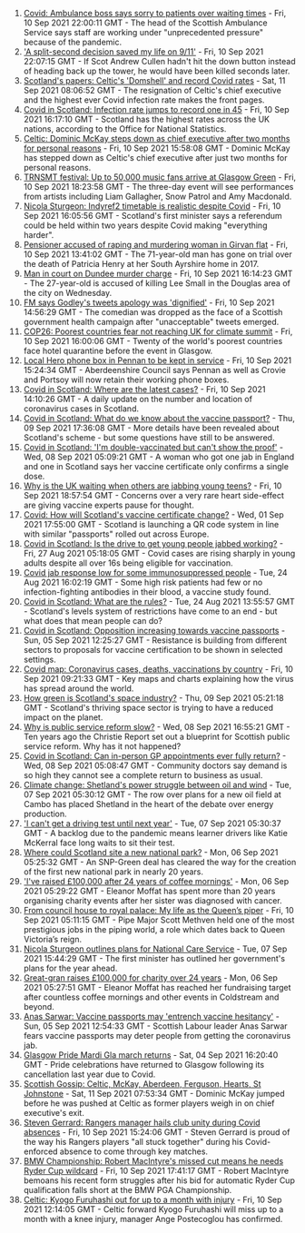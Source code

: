 1. [Covid: Ambulance boss says sorry to patients over waiting times](https://www.bbc.co.uk/news/uk-scotland-58519296?at_medium=RSS&at_campaign=KARANGA) - Fri, 10 Sep 2021 22:00:11 GMT - The head of the Scottish Ambulance Service says staff are working under "unprecedented pressure" because of the pandemic.
2. ['A split-second decision saved my life on 9/11'](https://www.bbc.co.uk/news/uk-scotland-glasgow-west-58515271?at_medium=RSS&at_campaign=KARANGA) - Fri, 10 Sep 2021 22:07:15 GMT - If Scot Andrew Cullen hadn't hit the down button instead of heading back up the tower, he would have been killed seconds later.
3. [Scotland's papers: Celtic's 'Domshell' and record Covid rates](https://www.bbc.co.uk/news/uk-scotland-58524625?at_medium=RSS&at_campaign=KARANGA) - Sat, 11 Sep 2021 08:06:52 GMT - The resignation of Celtic's chief executive and the highest ever Covid infection rate makes the front pages.
4. [Covid in Scotland: Infection rate jumps to record one in 45](https://www.bbc.co.uk/news/uk-scotland-58515312?at_medium=RSS&at_campaign=KARANGA) - Fri, 10 Sep 2021 16:17:10 GMT - Scotland has the highest rates across the UK nations, according to the Office for National Statistics.
5. [Celtic: Dominic McKay steps down as chief executive after two months for personal reasons](https://www.bbc.co.uk/sport/football/58518854?at_medium=RSS&at_campaign=KARANGA) - Fri, 10 Sep 2021 15:58:08 GMT - Dominic McKay has stepped down as Celtic's chief executive after just two months for personal reasons.
6. [TRNSMT festival: Up to 50,000 music fans arrive at Glasgow Green](https://www.bbc.co.uk/news/uk-scotland-glasgow-west-58515511?at_medium=RSS&at_campaign=KARANGA) - Fri, 10 Sep 2021 18:23:58 GMT - The three-day event will see performances from artists including Liam Gallagher, Snow Patrol and Amy Macdonald.
7. [Nicola Sturgeon: Indyref2 timetable is realistic despite Covid](https://www.bbc.co.uk/news/uk-scotland-scotland-politics-58517369?at_medium=RSS&at_campaign=KARANGA) - Fri, 10 Sep 2021 16:05:56 GMT - Scotland's first minister says a referendum could be held within two years despite Covid making "everything harder".
8. [Pensioner accused of raping and murdering woman in Girvan flat](https://www.bbc.co.uk/news/uk-scotland-glasgow-west-58519299?at_medium=RSS&at_campaign=KARANGA) - Fri, 10 Sep 2021 13:41:02 GMT - The 71-year-old man has gone on trial over the death of Patricia Henry at her South Ayrshire home in 2017.
9. [Man in court on Dundee murder charge](https://www.bbc.co.uk/news/uk-scotland-tayside-central-58514895?at_medium=RSS&at_campaign=KARANGA) - Fri, 10 Sep 2021 16:14:23 GMT - The 27-year-old is accused of killing Lee Small in the Douglas area of the city on Wednesday.
10. [FM says Godley's tweets apology was 'dignified'](https://www.bbc.co.uk/news/uk-scotland-scotland-politics-58513670?at_medium=RSS&at_campaign=KARANGA) - Fri, 10 Sep 2021 14:56:29 GMT - The comedian was dropped as the face of a Scottish government health campaign after "unacceptable" tweets emerged.
11. [COP26: Poorest countries fear not reaching UK for climate summit](https://www.bbc.co.uk/news/uk-58360996?at_medium=RSS&at_campaign=KARANGA) - Fri, 10 Sep 2021 16:00:06 GMT - Twenty of the world's poorest countries face hotel quarantine before the event in Glasgow.
12. [Local Hero phone box in Pennan to be kept in service](https://www.bbc.co.uk/news/uk-scotland-north-east-orkney-shetland-58516327?at_medium=RSS&at_campaign=KARANGA) - Fri, 10 Sep 2021 15:24:34 GMT - Aberdeenshire Council says Pennan as well as Crovie and Portsoy will now retain their working phone boxes.
13. [Covid in Scotland: Where are the latest cases?](https://www.bbc.co.uk/news/uk-scotland-53511877?at_medium=RSS&at_campaign=KARANGA) - Fri, 10 Sep 2021 14:10:26 GMT - A daily update on the number and location of coronavirus cases in Scotland.
14. [Covid in Scotland: What do we know about the vaccine passport?](https://www.bbc.co.uk/news/uk-scotland-58422607?at_medium=RSS&at_campaign=KARANGA) - Thu, 09 Sep 2021 17:36:08 GMT - More details have been revealed about Scotland's scheme - but some questions have still to be answered.
15. [Covid in Scotland: 'I'm double-vaccinated but can't show the proof'](https://www.bbc.co.uk/news/uk-scotland-58475922?at_medium=RSS&at_campaign=KARANGA) - Wed, 08 Sep 2021 05:09:21 GMT - A woman who got one jab in England and one in Scotland says her vaccine certificate only confirms a single dose.
16. [Why is the UK waiting when others are jabbing young teens?](https://www.bbc.co.uk/news/health-58423152?at_medium=RSS&at_campaign=KARANGA) - Fri, 10 Sep 2021 18:57:54 GMT - Concerns over a very rare heart side-effect are giving vaccine experts pause for thought.
17. [Covid: How will Scotland's vaccine certificate change?](https://www.bbc.co.uk/news/uk-scotland-57519070?at_medium=RSS&at_campaign=KARANGA) - Wed, 01 Sep 2021 17:55:00 GMT - Scotland is launching a QR code system in line with similar "passports" rolled out across Europe.
18. [Covid in Scotland: Is the drive to get young people jabbed working?](https://www.bbc.co.uk/news/uk-scotland-58342389?at_medium=RSS&at_campaign=KARANGA) - Fri, 27 Aug 2021 05:18:05 GMT - Covid cases are rising sharply in young adults despite all over 16s being eligible for vaccination.
19. [Covid jab response low for some immunosuppressed people](https://www.bbc.co.uk/news/health-58317261?at_medium=RSS&at_campaign=KARANGA) - Tue, 24 Aug 2021 16:02:19 GMT - Some high risk patients had few or no infection-fighting antibodies in their blood, a vaccine study found.
20. [Covid in Scotland: What are the rules?](https://www.bbc.co.uk/news/uk-scotland-53166816?at_medium=RSS&at_campaign=KARANGA) - Tue, 24 Aug 2021 13:55:57 GMT - Scotland's levels system of restrictions have come to an end - but what does that mean people can do?
21. [Covid in Scotland: Opposition increasing towards vaccine passports](https://www.bbc.co.uk/news/uk-scotland-scotland-politics-58453551?at_medium=RSS&at_campaign=KARANGA) - Sun, 05 Sep 2021 12:25:27 GMT - Resistance is building from different sectors to proposals for vaccine certification to be shown in selected settings.
22. [Covid map: Coronavirus cases, deaths, vaccinations by country](https://www.bbc.co.uk/news/world-51235105?at_medium=RSS&at_campaign=KARANGA) - Fri, 10 Sep 2021 09:21:33 GMT - Key maps and charts explaining how the virus has spread around the world.
23. [How green is Scotland's space industry?](https://www.bbc.co.uk/news/uk-scotland-highlands-islands-58190702?at_medium=RSS&at_campaign=KARANGA) - Thu, 09 Sep 2021 05:21:18 GMT - Scotland's thriving space sector is trying to have a reduced impact on the planet.
24. [Why is public service reform slow?](https://www.bbc.co.uk/news/uk-scotland-58490102?at_medium=RSS&at_campaign=KARANGA) - Wed, 08 Sep 2021 16:55:21 GMT - Ten years ago the Christie Report set out a blueprint for Scottish public service reform. Why has it not happened?
25. [Covid in Scotland: Can in-person GP appointments ever fully return?](https://www.bbc.co.uk/news/uk-scotland-58481878?at_medium=RSS&at_campaign=KARANGA) - Wed, 08 Sep 2021 05:08:47 GMT - Community doctors say demand is so high they cannot see a complete return to business as usual.
26. [Climate change: Shetland's power struggle between oil and wind](https://www.bbc.co.uk/news/uk-scotland-58464439?at_medium=RSS&at_campaign=KARANGA) - Tue, 07 Sep 2021 05:30:12 GMT - The row over plans for a new oil field at Cambo has placed Shetland in the heart of the debate over energy production.
27. ['I can't get a driving test until next year'](https://www.bbc.co.uk/news/uk-scotland-58435040?at_medium=RSS&at_campaign=KARANGA) - Tue, 07 Sep 2021 05:30:37 GMT - A backlog due to the pandemic means learner drivers like Katie McKerral face long waits to sit their test.
28. [Where could Scotland site a new national park?](https://www.bbc.co.uk/news/uk-scotland-south-scotland-58400051?at_medium=RSS&at_campaign=KARANGA) - Mon, 06 Sep 2021 05:25:32 GMT - An SNP-Green deal has cleared the way for the creation of the first new national park in nearly 20 years.
29. ['I've raised £100,000 after 24 years of coffee mornings'](https://www.bbc.co.uk/news/uk-scotland-south-scotland-58383506?at_medium=RSS&at_campaign=KARANGA) - Mon, 06 Sep 2021 05:29:22 GMT - Eleanor Moffat has spent more than 20 years organising charity events after her sister was diagnosed with cancer.
30. [From council house to royal palace: My life as the Queen’s piper](https://www.bbc.co.uk/news/uk-scotland-58476253?at_medium=RSS&at_campaign=KARANGA) - Fri, 10 Sep 2021 05:11:15 GMT - Pipe Major Scott Methven held one of the most prestigious jobs in the piping world, a role which dates back to Queen Victoria’s reign.
31. [Nicola Sturgeon outlines plans for National Care Service](https://www.bbc.co.uk/news/uk-scotland-58480750?at_medium=RSS&at_campaign=KARANGA) - Tue, 07 Sep 2021 15:44:29 GMT - The first minister has outlined her government's plans for the year ahead.
32. [Great-gran raises £100,000 for charity over 24 years](https://www.bbc.co.uk/news/uk-scotland-58440739?at_medium=RSS&at_campaign=KARANGA) - Mon, 06 Sep 2021 05:27:51 GMT - Eleanor Moffat has reached her fundraising target after countless coffee mornings and other events in Coldstream and beyond.
33. [Anas Sarwar: Vaccine passports may 'entrench vaccine hesitancy'](https://www.bbc.co.uk/news/uk-scotland-58455886?at_medium=RSS&at_campaign=KARANGA) - Sun, 05 Sep 2021 12:54:33 GMT - Scottish Labour leader Anas Sarwar fears vaccine passports may deter people from getting the coronavirus jab.
34. [Glasgow Pride Mardi Gla march returns](https://www.bbc.co.uk/news/uk-scotland-58450443?at_medium=RSS&at_campaign=KARANGA) - Sat, 04 Sep 2021 16:20:40 GMT - Pride celebrations have returned to Glasgow following its cancellation last year due to Covid.
35. [Scottish Gossip: Celtic, McKay, Aberdeen, Ferguson, Hearts, St Johnstone](https://www.bbc.co.uk/sport/football/58478659?at_medium=RSS&at_campaign=KARANGA) - Sat, 11 Sep 2021 07:53:34 GMT - Dominic McKay jumped before he was pushed at Celtic as former players weigh in on chief executive's exit.
36. [Steven Gerrard: Rangers manager hails club unity during Covid absences](https://www.bbc.co.uk/sport/football/58513392?at_medium=RSS&at_campaign=KARANGA) - Fri, 10 Sep 2021 15:24:06 GMT - Steven Gerrard is proud of the way his Rangers players "all stuck together" during his Covid-enforced absence to come through key matches.
37. [BMW Championship: Robert MacIntyre's missed cut means he needs Ryder Cup wildcard](https://www.bbc.co.uk/sport/golf/58509046?at_medium=RSS&at_campaign=KARANGA) - Fri, 10 Sep 2021 17:41:17 GMT - Robert MacIntyre bemoans his recent form struggles after his bid for automatic Ryder Cup qualification falls short at the BMW PGA Championship.
38. [Celtic: Kyogo Furuhashi out for up to a month with injury](https://www.bbc.co.uk/sport/football/58513391?at_medium=RSS&at_campaign=KARANGA) - Fri, 10 Sep 2021 12:14:05 GMT - Celtic forward Kyogo Furuhashi will miss up to a month with a knee injury, manager Ange Postecoglou has confirmed.

